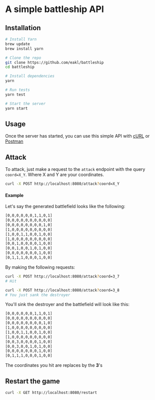 A simple battleship API
=======================

## Installation

```bash
# Install Yarn
brew update
brew install yarn

# Clone the repo
git clone https://github.com/eakl/battleship
cd battleship

# Install dependencies
yarn

# Run tests
yarn test

# Start the server
yarn start
```

## Usage

Once the server has started, you can use this simple API with [cURL](https://curl.haxx.se/docs/httpscripting.html) or [Postman](https://www.getpostman.com/)

## Attack

To attack, just make a request to the `attack` endpoint with the query `coord=X_Y`. Where X and Y are your coordinates.

```bash
curl -X POST http://localhost:8080/attack?coord=X_Y
```

#### Example

Let's say the generated battlefield looks like the following:

```bash
[0,0,0,0,0,0,1,1,0,1]
[0,0,0,0,0,0,0,0,0,0]
[0,0,0,0,0,0,0,0,1,0]
[1,0,0,0,0,0,0,0,0,0]
[1,0,0,1,1,0,0,1,0,0]
[1,0,0,0,0,0,0,0,0,0]
[0,0,1,0,0,0,0,1,0,0]
[0,0,1,0,0,1,0,1,0,0]
[0,0,0,0,0,0,0,1,0,0]
[0,1,1,1,0,0,0,1,0,0]
```

By making the following requests:

```bash
curl -X POST http://localhost:8080/attack?coord=3_7
# Hit

curl -X POST http://localhost:8080/attack?coord=3_8
# You just sank the destroyer
```

You'll sink the destroyer and the battlefield will look like this:

```bash
[0,0,0,0,0,0,1,1,0,1]
[0,0,0,0,0,0,0,0,0,0]
[0,0,0,0,0,0,0,0,1,0]
[1,0,0,0,0,0,0,0,0,0]
[1,0,0,1,1,0,0,1,0,0]
[1,0,0,0,0,0,0,0,0,0]
[0,0,3,0,0,0,0,1,0,0]
[0,0,3,0,0,1,0,1,0,0]
[0,0,0,0,0,0,0,1,0,0]
[0,1,1,1,0,0,0,1,0,0]
```

The coordinates you hit are replaces by the **3**'s

## Restart the game

```bash
curl -X GET http://localhost:8080/restart
```
